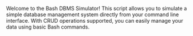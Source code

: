  Welcome to the Bash DBMS Simulator! This script allows you to simulate a simple database management system directly from your command line interface. With CRUD operations supported, you can easily manage your data using basic Bash commands.
 
